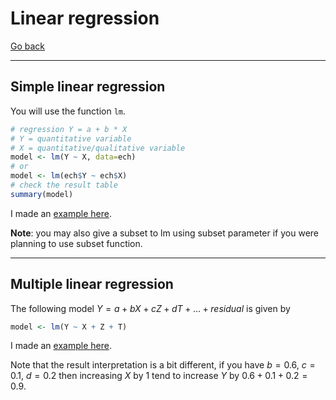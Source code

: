 # Linear regression

[Go back](..)

<hr class="sr">

## Simple linear regression

You will use the function ``lm``.

```r
# regression Y = a + b * X
# Y = quantitative variable
# X = quantitative/qualitative variable
model <- lm(Y ~ X, data=ech)
# or
model <- lm(ech$Y ~ ech$X)
# check the result table
summary(model)
```

I made an [example here](examples/slr.md).

**Note**: you may also give a subset
to lm using subset parameter
if you were planning to use
subset function.

<hr class="sr">

## Multiple linear regression

The following model $Y = a + b X + c Z + d T + ... + residual$
is given by

```r
model <- lm(Y ~ X + Z + T)
```

I made an [example here](examples/mlr.md).

Note that the result interpretation is a bit different,
if you have $b = 0.6$, $c = 0.1$, $d = 0.2$ then increasing
$X$ by 1 tend to increase $Y$ by $0.6+0.1+0.2=0.9$.